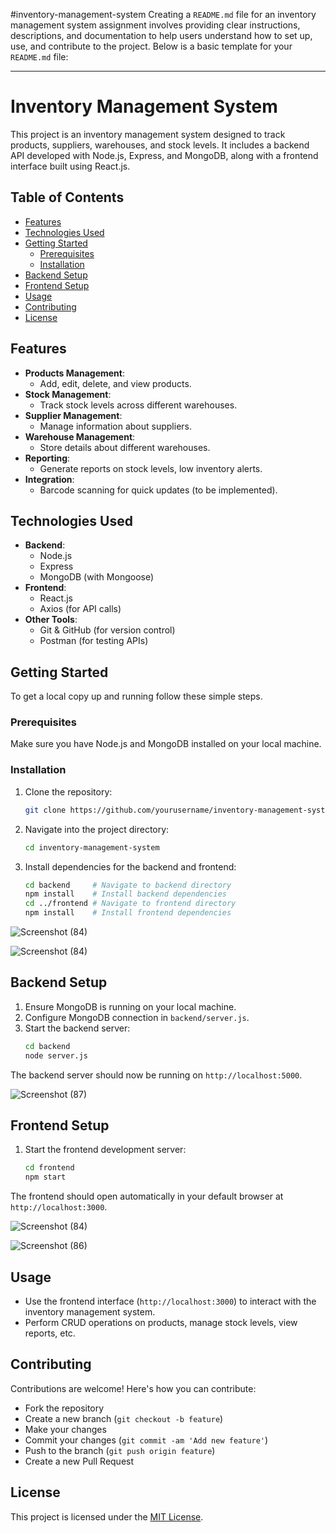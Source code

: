 #inventory-management-system
Creating a `README.md` file for an inventory management system assignment involves providing clear instructions, descriptions, and documentation to help users understand how to set up, use, and contribute to the project. Below is a basic template for your `README.md` file:

---

# Inventory Management System

This project is an inventory management system designed to track products, suppliers, warehouses, and stock levels. It includes a backend API developed with Node.js, Express, and MongoDB, along with a frontend interface built using React.js.

## Table of Contents

- [Features](#features)
- [Technologies Used](#technologies-used)
- [Getting Started](#getting-started)
  - [Prerequisites](#prerequisites)
  - [Installation](#installation)
- [Backend Setup](#backend-setup)
- [Frontend Setup](#frontend-setup)
- [Usage](#usage)
- [Contributing](#contributing)
- [License](#license)

## Features

- **Products Management**:
  - Add, edit, delete, and view products.
- **Stock Management**:
  - Track stock levels across different warehouses.
- **Supplier Management**:
  - Manage information about suppliers.
- **Warehouse Management**:
  - Store details about different warehouses.
- **Reporting**:
  - Generate reports on stock levels, low inventory alerts.
- **Integration**:
  - Barcode scanning for quick updates (to be implemented).

## Technologies Used

- **Backend**:
  - Node.js
  - Express
  - MongoDB (with Mongoose)
- **Frontend**:
  - React.js
  - Axios (for API calls)
- **Other Tools**:
  - Git & GitHub (for version control)
  - Postman (for testing APIs)

## Getting Started

To get a local copy up and running follow these simple steps.

### Prerequisites

Make sure you have Node.js and MongoDB installed on your local machine.

### Installation

1. Clone the repository:
   ```bash
   git clone https://github.com/yourusername/inventory-management-system.git
   ```
2. Navigate into the project directory:
   ```bash
   cd inventory-management-system
   ```
3. Install dependencies for the backend and frontend:
   ```bash
   cd backend     # Navigate to backend directory
   npm install    # Install backend dependencies
   cd ../frontend # Navigate to frontend directory
   npm install    # Install frontend dependencies
   ```
  ![Screenshot (84)](https://github.com/Alekrish-12/inventory-management-system/assets/170092296/28168416-9240-45ae-9376-d1e14c672789)

![Screenshot (84)](https://github.com/Alekrish-12/inventory-management-system/assets/170092296/f203c513-8158-4423-a4cf-2941d5ccd9b8)


## Backend Setup

1. Ensure MongoDB is running on your local machine.
2. Configure MongoDB connection in `backend/server.js`.
3. Start the backend server:
   ```bash
   cd backend
   node server.js
   ```

The backend server should now be running on `http://localhost:5000`.

![Screenshot (87)](https://github.com/Alekrish-12/inventory-management-system/assets/170092296/6937a71c-041a-47a3-9756-38894f1f7db5)

## Frontend Setup

1. Start the frontend development server:
   ```bash
   cd frontend
   npm start
   ```

The frontend should open automatically in your default browser at `http://localhost:3000`.


![Screenshot (84)](https://github.com/Alekrish-12/inventory-management-system/assets/170092296/96139fb2-af3f-44b6-b04d-fe0fc754cc09)

![Screenshot (86)](https://github.com/Alekrish-12/inventory-management-system/assets/170092296/554fbfa9-7ac6-45e7-a958-5ba77a8c8713)

## Usage

- Use the frontend interface (`http://localhost:3000`) to interact with the inventory management system.
- Perform CRUD operations on products, manage stock levels, view reports, etc.

## Contributing

Contributions are welcome! Here's how you can contribute:
- Fork the repository
- Create a new branch (`git checkout -b feature`)
- Make your changes
- Commit your changes (`git commit -am 'Add new feature'`)
- Push to the branch (`git push origin feature`)
- Create a new Pull Request

## License

This project is licensed under the [MIT License](LICENSE).

